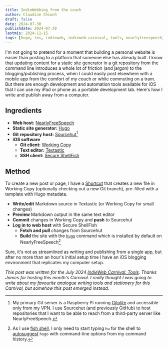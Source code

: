 ```yaml
---
title: IndieWebbing from the couch
author: Claudine Chionh
draft: false
date: 2024-07-30
publishdate: 2024-07-30
lastmis: 2024-11-15
tags: [hugo, ios, indieweb, indieweb-carnival, tools, nearlyfreespeech]
---
```


I'm not going to pretend for a moment that building a personal website is easier than posting to a platform that someone else has already built. I know that updating content for a static site generator in a git repository from the command line introduces a whole lot of friction (and jargon) to the blogging/publishing process, when I could easily post elsewhere with a mobile app from the comfort of my couch or while commuting on a tram. But there are enough development and automation tools available for iOS that I can use my iPad or phone as a portable development lab. Here's how I write and publish away from a computer.

## Ingredients

- **Web host:** [NearlyFreeSpeech](https://www.nearlyfreespeech.net/)
- **Static site generator:** [Hugo](https://gohugo.io/)
- **Git repository host:** [Sourcehut](https://sourcehut.org/)[^githost]
- **iOS software**
  - **Git client:** [Working Copy](https://workingcopy.app/)
  - **Text editor:** [Textastic](https://www.textasticapp.com/)
  - **SSH client:** [Secure ShellFish](https://secureshellfish.app/)

[^githost]: My primary Git server is a Raspberry Pi running [Gitolite](https://gitolite.com/gitolite/index.html) and accessible only from my VPN. I use Sourcehut (and previously GitHub) to host repositories that I want to be able to reach from a third-party server like NearlyFreeSpeech.

## Method

To create a new post or page, I have a [Shortcut](https://support.apple.com/en-au/guide/shortcuts/welcome/ios) that creates a new file in Working Copy (optionally checking out a new Git branch), pre-filled with a template with Hugo metadata.

- **Write/edit** Markdown source in Textastic (or Working Copy for small changes)
- **Preview** Markdown output in the same text editor
- **Commit** changes in Working Copy and **push** to Sourcehut
- **Log in to web host** with Secure ShellFish
  - **Fetch and pull** changes from Sourcehut
  - **Build** the site with the [`hugo`](https://gohugo.io/commands/hugo/) command which is installed by default on NearlyFreeSpeech[^fish]

[^fish]: As I use [fish shell](https://fishshell.com/), I only need to start typing `hu` for the shell to [autosuggest](https://fishshell.com/docs/current/interactive.html#autosuggestions) `hugo` with command-line options from my command history.

Sure, it's not as streamlined as writing and publishing from a single app, but after no more than an hour's initial setup time I have an iOS blogging environment that replicates my computer setup.

*This post was written for the July 2024 [IndieWeb Carnival: Tools](https://jamesg.blog/2024/07/01/indieweb-carnival-tools/). Thanks James for hosting this month's Carnival. I really thought I was going to write about my favourite analogue writing tools and stationery for this Carnival, but somehow this post emerged instead.*
